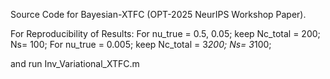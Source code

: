 Source Code for Bayesian-XTFC (OPT-2025 NeurIPS Workshop Paper).

For Reproducibility of Results: 
For nu_true = 0.5, 0.05; keep Nc_total = 200; Ns= 100;
For nu_true = 0.005; keep Nc_total = 3*200; Ns= 3*100;

and run Inv_Variational_XTFC.m
